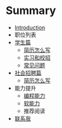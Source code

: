 # Summary

* [Introduction](README.md)
* 职位列表
* [学生篇](student/README.md)
   * [简历怎么写](student/writing-a-resume.md)
   * [实习和校招](student/internship.md)
   * [常见问题](student/faq)
* [社会招聘篇](programmer/read.md)
   * [简历怎么写](programmer/writing-a-resumemd.md)
* 能力提升
   * [编程能力](common/progromming-skills.md)
   * [软能力](common/soft-skills.md)
   * 推荐阅读
* [联系我](contact.md)

